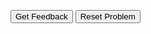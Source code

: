 <div id="sortableTrash" class="sortable-code"></div> 
<div id="sortable" class="sortable-code"></div> 
<div style="clear:both;"></div> 
<p> 
    <input id="feedbackLink" value="Get Feedback" type="button" /> 
    <input id="newInstanceLink" value="Reset Problem" type="button" /> 
</p> 
<script type="text/javascript"> 
(function(){
  var initial = "def read_grades(filename):\n" +
    "    data = {}\n" +
    "    try:\n" +
    "        with open(filename, &#039;r&#039;) as file:\n" +
    "            for line in file:\n" +
    "                line = line.strip()\n" +
    "                if not line or &quot;;&quot; not in line or &quot;:&quot; not in line:\n" +
    "                    continue\n" +
    "                student, rest = line.split(&quot;;&quot;)\n" +
    "                course, grade = rest.split(&quot;:&quot;)              \n" +
    "                if student not in data:\n" +
    "                    data[student] = $$toggle::1::2::$$                \n" +
    "                data[student][course] = grade\n" +
    "    except FileNotFoundError:\n" +
    "        print(f&quot;Error: The file {filename} was not found.&quot;)\n" +
    "    return data";
  var parsonsPuzzle = new ParsonsWidget({
    "sortableId": "sortable",
    "max_wrong_lines": 10,
    "grader": ParsonsWidget._graders.LineBasedGrader,
    "exec_limit": 2500,
    "can_indent": true,
    "x_indent": 50,
    "lang": "en",
    "show_feedback": true,
    "trashId": "sortableTrash"
  });
  parsonsPuzzle.init(initial);
  parsonsPuzzle.shuffleLines();
  $("#newInstanceLink").click(function(event){ 
      event.preventDefault(); 
      parsonsPuzzle.shuffleLines(); 
  }); 
  $("#feedbackLink").click(function(event){ 
      event.preventDefault(); 
      parsonsPuzzle.getFeedback(); 
  }); 
})(); 
</script>
